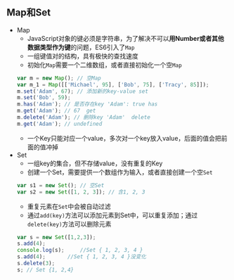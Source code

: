 ## Map和Set
- Map
    - JavaScript对象的键必须是字符串，为了解决不可以**用Number或者其他数据类型作为键**的问题，ES6引入了`Map`
    - 一组键值对的结构，具有极快的查找速度
    - 初始化`Map`需要一个二维数组，或者直接初始化一个空`Map`
    ```javascript
    var m = new Map(); // 空Map
    var m_1 = Map([['Michael', 95], ['Bob', 75], ['Tracy', 85]]);       //以二维数组初始化
    m.set('Adam', 67); // 添加新的key-value set
    m.set('Bob', 59);
    m.has('Adam'); // 是否存在key 'Adam': true has
    m.get('Adam'); // 67  get
    m.delete('Adam'); // 删除key 'Adam'  delete
    m.get('Adam'); // undefined
    ```
    - 一个Key只能对应一个value，多次对一个key放入value，后面的值会把前面的值冲掉
- Set
    - 一组key的集合，但不存储value，没有重复的Key
    - 创建一个Set，需要提供一个数组作为输入，或者直接创建一个空`Set`
    ```javascript
    var s1 = new Set(); // 空Set
    var s2 = new Set([1, 2, 3]); // 含1, 2, 3
    ```
    - 重复元素在`Set`中会被自动过滤
    - 通过`add(key)`方法可以添加元素到Set中，可以重复添加；通过`delete(key)`方法可以删除元素
    ```javascript
    var s = new Set([1,2,3]);
    s.add(4);
    console.log(s);     //Set { 1, 2, 3, 4 }
    s.add(4);       //Set { 1, 2, 3, 4 }没变化
    s.delete(3);
    s; // Set {1, 2,4}
    ```